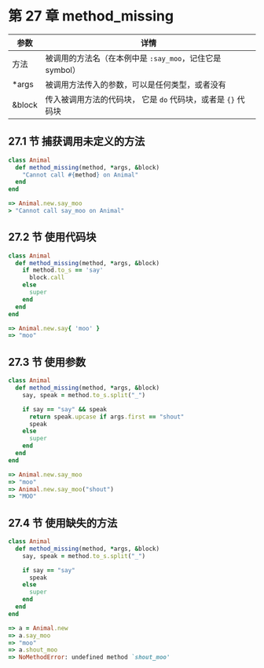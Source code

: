 # 第 27 章 method_missing

|参数| 详情|
| -- | --|
| 方法|被调用的方法名（在本例中是 `:say_moo`，记住它是 symbol）|
| *args | 被调用方法传入的参数，可以是任何类型，或者没有 |
| &block | 传入被调用方法的代码块， 它是 `do` 代码块，或者是 `{}` 代码块 |

## 27.1 节 捕获调用未定义的方法

```ruby
class Animal
  def method_missing(method, *args, &block)
    "Cannot call #{method} on Animal"
  end
end

=> Animal.new.say_moo
> "Cannot call say_moo on Animal"
```

## 27.2 节 使用代码块

```ruby
class Animal
  def method_missing(method, *args, &block)
    if method.to_s == 'say'
      block.call
    else
      super
    end
  end
end

=> Animal.new.say{ 'moo' }
=> "moo"
```

## 27.3 节 使用参数

```ruby
class Animal
  def method_missing(method, *args, &block)
    say, speak = method.to_s.split("_")

    if say == "say" && speak
      return speak.upcase if args.first == "shout"
      speak
    else
      super
    end
  end
end

=> Animal.new.say_moo
=> "moo"
=> Animal.new.say_moo("shout")
=> "MOO"
```

## 27.4 节 使用缺失的方法

```ruby
class Animal
  def method_missing(method, *args, &block)
    say, speak = method.to_s.split("_")

    if say == "say"
      speak
    else
      super
    end
  end
end

=> a = Animal.new
=> a.say_moo
=> "moo"
=> a.shout_moo
=> NoMethodError: undefined method `shout_moo'
```
